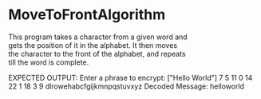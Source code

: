 # MoveToFrontAlgorithm

This program takes a character from a given word and </br>
gets the position of it in the alphabet. It then moves  </br>
the character to the front of the alphabet, and repeats </br>
till the word is complete. </br>

EXPECTED OUTPUT:
Enter a phrase to encrypt: ["Hello World"]
7 5 11 0 14 22 1 18 3 9 
dlrowehabcfgijkmnpqstuvxyz
Decoded Message: helloworld
